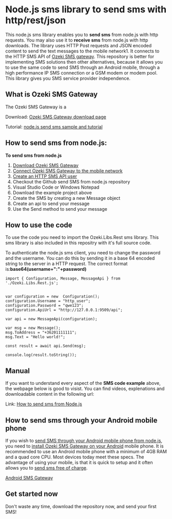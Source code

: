 # Node.js sms library to send sms with http/rest/json

This node.js sms library enables you to **send sms** from node.js with http requests. 
You may also use it to **receive sms** from node.js with http downloads. The library
uses HTTP Post requests and JSON encoded content to send the text
messages to the mobile network1. It connects to the HTTP SMS API of 
[Ozeki SMS gateway](https://ozeki-sms-gateway.com). This repository is better
for implementing SMS solutions then other alternatives, because it allows
you to use the same code to send SMS through an Android mobile, through
a high performance IP SMS connection or a GSM modem or modem pool. This
library gives you SMS service provider independence.

## What is Ozeki SMS Gateway 

The Ozeki SMS Gateway is a 

Download: [Ozeki SMS Gateway download page](https://ozeki-sms-gateway.com/p_727-download-sms-gateway.html)

Tutorial: [node.js send sms sample and tutorial](https://ozeki-sms-gateway.com/p_840-node-js-send-sms-with-the-http-rest-api-code-sample.html)

## How to send sms from node.js: 

**To send sms from node.js**
1. [Download Ozeki SMS Gateway](https://ozeki-sms-gateway.com/p_727-download-sms-gateway.html)
2. [Connect Ozeki SMS Gateway to the mobile network](https://ozeki-sms-gateway.com/p_70-mobile-network-connections.html)
3. [Create an HTTP SMS API user](https://ozeki-sms-gateway.com/p_2102-create-an-http-sms-api-user-account.html)
4. Checkout the Github send SMS from node.js repository
5. Visual Studio Code or Windows Notepad
6. Download the example project above
7. Create the SMS by creating a new Message object
8. Create an api to send your message
9. Use the Send method to send your message

## How to use the code

To use the code you need to import the Ozeki.Libs.Rest sms library. This
sms library is also included in this repositry with it's full source code.

To authenticate the node.js sms client, you need to change the password and the username. You can do this by sending it in a base 64 encoded string to the server in a HTTP request. The correct format is:**base64(username+":"+password)**

```
import { Configuration, Message, MessageApi } from './Ozeki.Libs.Rest.js';
 
 
var configuration = new  Configuration();
configuration.Username = "http_user";
configuration.Password = "qwe123";
configuration.ApiUrl = "http://127.0.0.1:9509/api";
 
var api = new MessageApi(configuration);
 
var msg = new Message();
msg.ToAddress = "+36201111111";
msg.Text = "Hello world!";
 
const result = await api.Send(msg);
 
console.log(result.toString());
```

## Manual

If you want to understand every aspect of the **SMS code example** above, the webpage below is good to visist. You can find videos, explenations and downloadable content in the following url:

Link: [How to send sms from Node.js](https://ozeki-sms-gateway.com/p_840-node-js-send-sms-with-the-http-rest-api-code-sample.html)


## How to send sms through your Android mobile phone

If you wish to [send SMS through your Android mobile phone from node.js](https://android-sms-gateway.com/), 
you need to [install Ozeki SMS Gateway on your Android](https://ozeki-sms-gateway.com/p_2847-how-to-install-ozeki-sms-gateway-on-android.html) 
mobile phone. It is recommended to use an Android mobile phone with a minimum of 
4GB RAM and a quad core CPU. Most devices today meet these specs. The advantage
of using your mobile, is that it is quick to setup and it often allows you
to [send sms free of charge](https://android-sms-gateway.com/p_246-how-to-send-sms-free-of-charge.html).

[Android SMS Gateway](https://android-sms-gateway.com)

## Get started now

Don't waste any time, download the repository now, and send your first SMS!
